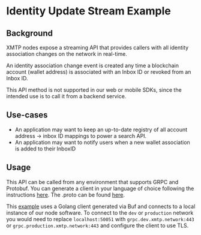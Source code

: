 # Identity Update Stream Example

## Background

XMTP nodes expose a streaming API that provides callers with all identity association changes on the network in real-time.

An identity association change event is created any time a blockchain account (wallet address) is associated with an Inbox ID or revoked from an Inbox ID.

This API method is not supported in our web or mobile SDKs, since the intended use is to call it from a backend service.

## Use-cases

- An application may want to keep an up-to-date registry of all account address -> inbox ID mappings to power a search API.
- An application may want to notify users when a new wallet association is added to their InboxID

## Usage

This API can be called from any environment that supports GRPC and Protobuf. You can generate a client in your language of choice following the instructions [here](https://protobuf.dev/reference/). The .proto can be found [here](https://github.com/xmtp/proto/blob/main/proto/identity/api/v1/identity.proto).

This [example](./main.go) uses a Golang client generated via Buf and connects to a local instance of our node software. To connect to the `dev` or `production` network you would need to replace `localhost:50051` with `grpc.dev.xmtp.network:443` or `grpc.production.xmtp.network:443` and configure the client to use TLS.
